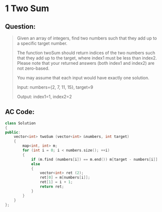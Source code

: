 # 1 Two Sum

## Question:

> Given an array of integers, find two numbers such that they add up to a specific target number.
> 
> The function twoSum should return indices of the two numbers such that they add up to the target, where index1 must be less than index2. Please note that your returned answers (both index1 and index2) are not zero-based.
> 
> You may assume that each input would have exactly one solution.
> 
> Input: numbers={2, 7, 11, 15}, target=9
> 
> Output: index1=1, index2=2

## AC Code:

``` c++
class Solution
{
public:
    vector<int> twoSum (vector<int> &numbers, int target)
    {
        map<int, int> m;
        for (int i = 0; i < numbers.size(); ++i)
        {
            if (m.find (numbers[i]) == m.end()) m[target - numbers[i]] = i + 1;
            else
            {
                vector<int> ret (2);
                ret[0] = m[numbers[i]];
                ret[1] = i + 1;
                return ret;
            }
        }
    }
};

```

